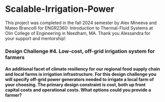 # Scalable-Irrigation-Power

This project was completed in the fall 2024 semester by Alex Mineeva and Mateo Brancolli for ENGR2360: Introduction to Thermal-Fluid Systems at Olin College of Engineering in Needham, MA. Thank you Alessandra for your support and mentorship!

### Design Challenge #4. Low-cost, off-grid irrigation system for farmers

#### An additional facet of climate resiliency for our regional food supply chain and local farms is irrigation infrastructure.  For this design challenge you will specify off-grid power generators needed to irrigate a local farm of your choosing.  The primary design constraint is cost, both up front capital costs and operational costs.  What options could you provide a farmer?
